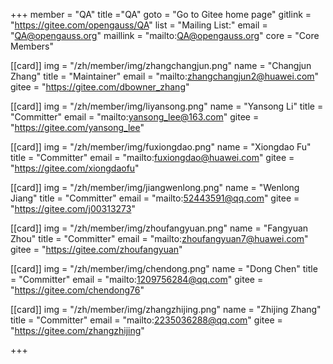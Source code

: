 ﻿+++
member = "QA"
title ="QA"
goto = "Go to Gitee home page"
gitlink = "https://gitee.com/opengauss/QA"
list = "Mailing List:"
email = "QA@opengauss.org"
maillink = "mailto:QA@opengauss.org"
core = "Core Members"

[[card]]
img = "/zh/member/img/zhangchangjun.png"
name = "Changjun Zhang"
title = "Maintainer"
email = "mailto:zhangchangjun2@huawei.com"
gitee = "https://gitee.com/dbowner_zhang"


[[card]]
img = "/zh/member/img/liyansong.png"
name = "Yansong Li"
title = "Committer"
email = "mailto:yansong_lee@163.com"
gitee = "https://gitee.com/yansong_lee"

[[card]]
img = "/zh/member/img/fuxiongdao.png"
name = "Xiongdao Fu"
title = "Committer"
email = "mailto:fuxiongdao@huawei.com"
gitee = "https://gitee.com/xiongdaofu"

[[card]]
img = "/zh/member/img/jiangwenlong.png"
name = "Wenlong Jiang"
title = "Committer"
email = "mailto:52443591@qq.com"
gitee = "https://gitee.com/j00313273"

[[card]]
img = "/zh/member/img/zhoufangyuan.png"
name = "Fangyuan Zhou"
title = "Committer"
email = "mailto:zhoufangyuan7@huawei.com"
gitee = "https://gitee.com/zhoufangyuan"

[[card]]
img = "/zh/member/img/chendong.png"
name = "Dong Chen"
title = "Committer"
email = "mailto:1209756284@qq.com"
gitee = "https://gitee.com/chendong76"

[[card]]
img = "/zh/member/img/zhangzhijing.png"
name = "Zhijing Zhang"
title = "Committer"
email = "mailto:2235036288@qq.com"
gitee = "https://gitee.com/zhangzhijing"


+++